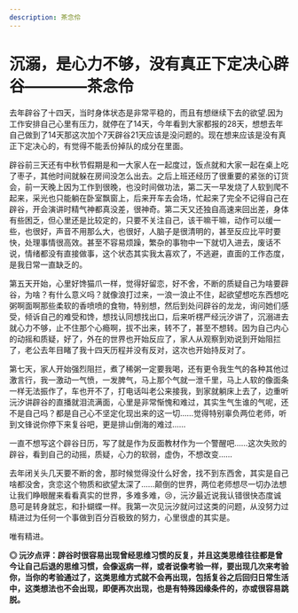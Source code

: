 ```yaml
---
description: 茶念伶
---
```


# 沉溺，是心力不够，没有真正下定决心辟谷————茶念伶

去年辟谷了十四天，当时身体状态是非常平稳的，而且有想继续下去的欲望.因为工作安排自己心里有压力，就停在了14天，今年看到大家都报的28天，想想去年自己做到了14天那这次加个7天辟谷21天应该是没问题的。现在想来应该是没有真正下定决心的，有觉得不能丢份掉队的成分在里面。

 辟谷前三天还有中秋节假期是和一大家人在一起度过，饭点就和大家一起在桌上吃了枣子，其他时间就躲在房间没怎么出去。之后上班还经历了很重要的紧张的订货会，前一天晚上因为工作到很晚，也没时间做功法，第二天一早发烧了人软到爬不起来，采光也只能躺在卧室飘窗上，后来开车去会场，忙起来了完全不记得自己在辟谷，开会演讲时精气神都真没差，很神奇。第二天又还独自高速来回出差，身体有些困乏，但心里还是比较定的，只要不关注自己，该干嘛干嘛，动作可以缓一些，也很好，声音不用那么大，也很好，人脑子是很清明的，甚至反应比平时要快，处理事情很高效。甚至不容易烦躁，繁杂的事物中一下就切入进去，废话不说，情绪都没有直接做事，这个状态其实我太喜欢了，不逃避，直面的工作态度，是我日常一直缺乏的。 

第五天开始，心里好馋猫爪一样，觉得好留恋，好不舍，不断的质疑自己为啥要辟谷，为啥？有什么意义吗？就像浪打过来，一浪一浪止不住，起欲望想吃东西想吃粥啊面啊那些柔软的香喷喷的食物，特别想，然后到处问辟谷的龙龙，询问她们感受，倾诉自己的难受和馋，想找认同想找出口，后来听楞严经沅汐讲了，沉溺进去就心力不够，止不住那个心瘾啊，拔不出来，转不了，甚至不想转。因为自己内心的动摇和质疑，好了，外在的世界也开始反应了，家人从观察到劝说到开始阻拦了，老公去年目睹了我十四天历程并没有反对，这次也开始持反对了。 

第七天，家人开始强烈阻拦，煮了稀粥一定要我喝，还有更令我生气的各种其他过激言行，我一激动一气愤，一发脾气，马上那个气就一泄千里，马上人软的像面条一样无法振作了，车也开不了，打电话叫老公来接我，到家就躺床上去了，边重听沅汐讲辟谷的直播就泪流满面，心里是非常惭愧和难过，其实生气生谁的气呢，还不是自己吗？都是自己心不坚定化现出来的这一切……觉得特别辜负两位老师，听到文锋说你停下来复谷吧，更是排山倒海的难过…… 

一直不想写这个辟谷日历，写了就是作为反面教材作为一个警醒吧……这次失败的辟谷，看到自己的动摇，质疑，心力的软弱，虚伪，不想改变…… 

去年闭关头几天要不断的舍，那时候觉得没什么好舍，找不到东西舍，其实是自己啥都没舍，贪恋这个物质和欲望太深了……颠倒的世界，两位老师想尽一切办法想让我们睁眼醒来看看真实的世界，多难多难，😢，沅汐最近说我认错很快态度诚恳可是转身就忘，和扑蝴蝶一样。我第一次见沅汐就问过这类的问题，从没努力过精进过为任何一个事做到百分百极致的努力，心里很虚的其实是。 

唯有精进。

**◎ 沅汐点评：辟谷时很容易出现曾经思维习惯的反复，并且这类思维往往都是曾今让自己后退的思维习惯，会像返病一样，或者说像考验一样，要出现几次来考验你，当你的考验通过了，这类思维方式就不会再出现，包括复谷之后回归日常生活中，这类想法也不会出现，即便再次出现，也是有特殊因缘条件的，亦或很容易跳脱。**

